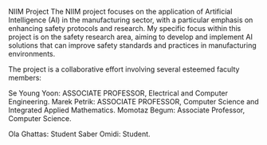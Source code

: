 NIIM Project
The NIIM project focuses on the application of Artificial Intelligence (AI) in the manufacturing sector, 
with a particular emphasis on enhancing safety protocols and research. My specific focus within this project is on the safety research area,
aiming to develop and implement AI solutions that can improve safety standards and practices in manufacturing environments.

The project is a collaborative effort involving several esteemed faculty members:

Se Young Yoon: ASSOCIATE PROFESSOR, Electrical and Computer Engineering.
Marek Petrik: ASSOCIATE PROFESSOR, Computer Science and Integrated Applied Mathematics.
Momotaz Begum: Associate Professor, Computer Science.


Ola Ghattas: Student
Saber Omidi: Student. 
